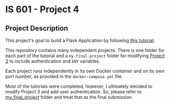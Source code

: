# IS 601 - Project 4

## Project Description
This project's goal to build a Flask Application by following [this tutorial](https://hackersandslackers.com/your-first-flask-application).

This repository contains many independent projects. There is one folder for each part of the tutorial and a `my-final-project` folder for modifying 
[Project 3](https://github.com/tomtom28/njit-is-601-project-3) to include authentication and `ENV` variables.

Each project runs independently in its own Docker container and on its own port number, as provided in the `docker-compose.yml` file.

Most of the tutorials were completed, however, I ultimately decided to modify Project 3 and add user authentication.
So, please refer to [my_final_project](/my-final-project/my_final_project) folder and treat that as the final submission.